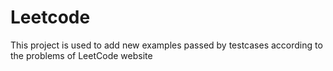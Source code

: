 # Leetcode
This project is used to add new examples passed by testcases according to the problems of LeetCode website
